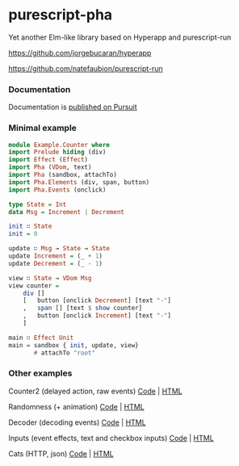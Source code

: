 # purescript-pha
Yet another Elm-like library based on Hyperapp and purescript-run

https://github.com/jorgebucaran/hyperapp

https://github.com/natefaubion/purescript-run

### Documentation
Documentation is [published on Pursuit](https://pursuit.purescript.org/packages/purescript-pha)

### Minimal example
```purescript
module Example.Counter where
import Prelude hiding (div)
import Effect (Effect)
import Pha (VDom, text)
import Pha (sandbox, attachTo)
import Pha.Elements (div, span, button)
import Pha.Events (onclick)

type State = Int
data Msg = Increment | Decrement

init ∷ State
init = 0

update ∷ Msg → State → State
update Increment = (_ + 1)
update Decrement = (_ - 1)

view ∷ State → VDom Msg
view counter = 
    div []
    [   button [onclick Decrement] [text "-"]
    ,   span [] [text $ show counter]
    ,   button [onclick Increment] [text "-"]
    ]

main ∷ Effect Unit
main = sandbox { init, update, view}
       # attachTo "root"
```

### Other examples

Counter2 (delayed action, raw events) [Code](https://github.com/gbagan/purescript-pha/blob/master/examples/Counter2.purs) | [HTML](http://htmlpreview.github.io/?https://github.com/gbagan/purescript-pha/blob/master/examples/dist/ex-counter2.html)

Randomness (+ animation) [Code](https://github.com/gbagan/purescript-pha/blob/master/examples/Random.purs) |  [HTML](http://htmlpreview.github.io/?https://github.com/gbagan/purescript-pha/blob/master/examples/dist/ex-random.html)

Decoder (decoding events) [Code](https://github.com/gbagan/purescript-pha/blob/master/examples/Decoder.purs) | [HTML](http://htmlpreview.github.io/?https://github.com/gbagan/purescript-pha/blob/master/examples/dist/ex-decoder.html)

Inputs (event effects, text and checkbox inputs) [Code](https://github.com/gbagan/purescript-pha/blob/master/examples/Inputs.purs) | [HTML](http://htmlpreview.github.io/?https://github.com/gbagan/purescript-pha/blob/master/examples/dist/ex-inputs.html)

Cats (HTTP, json) [Code](https://github.com/gbagan/purescript-pha/blob/master/examples/Cats.purs) | [HTML](http://htmlpreview.github.io/?https://github.com/gbagan/purescript-pha/blob/master/examples/dist/ex-cats.html)
